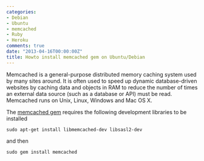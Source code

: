 ```yaml
---
categories:
- Debian
- Ubuntu
- memcached
- Ruby
- Heroku
comments: true
date: "2013-04-16T00:00:00Z"
title: Howto install memcached gem on Ubuntu/Debian
---
```


Memcached is a general-purpose distributed memory caching system used by many 
sites around. It is often used to speed up dynamic database-driven websites by
caching data and objects in RAM to reduce the number of times an external data
source (such as a database or API) must be read. Memcached runs on Unix, Linux,
Windows and Mac OS X.


The [memcached gem](http://rubygems.org/gems/memcached) requires the following 
development libraries to be installed

```
sudo apt-get install libmemcached-dev libsasl2-dev
```

and then

```
sudo gem install memcached
```
